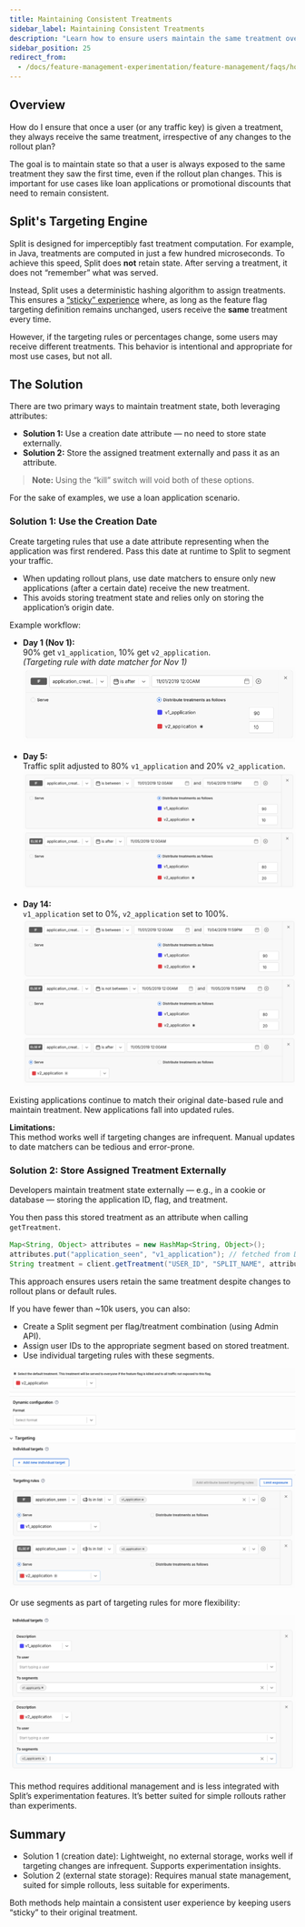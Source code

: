 ```yaml
---
title: Maintaining Consistent Treatments
sidebar_label: Maintaining Consistent Treatments
description: "Learn how to ensure users maintain the same treatment over time, even if rollout plans change. Explore practical approaches using attributes, creation dates, and state storage to maintain treatment consistency."
sidebar_position: 25
redirect_from:
  - /docs/feature-management-experimentation/feature-management/faqs/how-do-i-maintain-the-state-of-a-users-treatment-even-if-the-rollout-plan-changes
---
```


## Overview

How do I ensure that once a user (or any traffic key) is given a treatment, they always receive the same treatment, irrespective of any changes to the rollout plan?

The goal is to maintain state so that a user is always exposed to the same treatment they saw the first time, even if the rollout plan changes. This is important for use cases like loan applications or promotional discounts that need to remain consistent.


## Split's Targeting Engine

Split is designed for imperceptibly fast treatment computation. For example, in Java, treatments are computed in just a few hundred microseconds. To achieve this speed, Split does **not** retain state. After serving a treatment, it does not “remember” what was served.

Instead, Split uses a deterministic hashing algorithm to assign treatments. This ensures a [“sticky” experience](/docs/feature-management-experimentation/feature-management/faqs/ensure-a-consistent-user-experience/) where, as long as the feature flag targeting definition remains unchanged, users receive the **same** treatment every time.

However, if the targeting rules or percentages change, some users may receive different treatments. This behavior is intentional and appropriate for most use cases, but not all.

## The Solution

There are two primary ways to maintain treatment state, both leveraging attributes:

- **Solution 1:** Use a creation date attribute — no need to store state externally.
- **Solution 2:** Store the assigned treatment externally and pass it as an attribute.

> **Note:** Using the “kill” switch will void both of these options.

For the sake of examples, we use a loan application scenario.

### Solution 1: Use the Creation Date

Create targeting rules that use a date attribute representing when the application was first rendered. Pass this date at runtime to Split to segment your traffic.

- When updating rollout plans, use date matchers to ensure only new applications (after a certain date) receive the new treatment.
- This avoids storing treatment state and relies only on storing the application’s origin date.

Example workflow:

- **Day 1 (Nov 1):**  
  90% get `v1_application`, 10% get `v2_application`.  
  *(Targeting rule with date matcher for Nov 1)*  
  ![Day 1 targeting rule example](../static/create-date-1.png)

- **Day 5:**  
  Traffic split adjusted to 80% `v1_application` and 20% `v2_application`.  
  ![Day 5 targeting rule example](../static/create-date-2.png)

- **Day 14:**  
  `v1_application` set to 0%, `v2_application` set to 100%.  
  ![Day 14 targeting rule example](../static/create-date-3.png)

Existing applications continue to match their original date-based rule and maintain treatment. New applications fall into updated rules.

**Limitations:**  
This method works well if targeting changes are infrequent. Manual updates to date matchers can be tedious and error-prone.

### Solution 2: Store Assigned Treatment Externally

Developers maintain treatment state externally — e.g., in a cookie or database — storing the application ID, flag, and treatment.

You then pass this stored treatment as an attribute when calling `getTreatment`.

```java
Map<String, Object> attributes = new HashMap<String, Object>();
attributes.put("application_seen", "v1_application"); // fetched from DB
String treatment = client.getTreatment("USER_ID", "SPLIT_NAME", attributes);
```

This approach ensures users retain the same treatment despite changes to rollout plans or default rules.

If you have fewer than ~10k users, you can also:

- Create a Split segment per flag/treatment combination (using Admin API).
- Assign user IDs to the appropriate segment based on stored treatment.
- Use individual targeting rules with these segments.

![Using segments for treatment targeting](../static/create-date-4.png)

Or use segments as part of targeting rules for more flexibility:

![Segment in targeting rule example](../static/create-date-5.png)

This method requires additional management and is less integrated with Split’s experimentation features. It’s better suited for simple rollouts rather than experiments.

## Summary

* Solution 1 (creation date): Lightweight, no external storage, works well if targeting changes are infrequent. Supports experimentation insights.
* Solution 2 (external state storage): Requires manual state management, suited for simple rollouts, less suitable for experiments.

Both methods help maintain a consistent user experience by keeping users “sticky” to their original treatment.